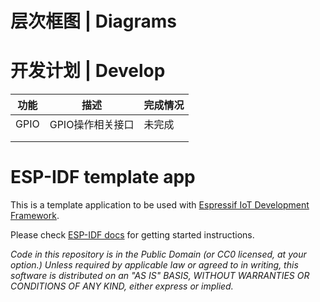 # 层次框图 | Diagrams



# 开发计划 | Develop

| 功能 | 描述             | 完成情况 |
| ---- | ---------------- | -------- |
| GPIO | GPIO操作相关接口 | 未完成   |
|      |                  |          |
|      |                  |          |

ESP-IDF template app
====================

This is a template application to be used with [Espressif IoT Development Framework](https://github.com/espressif/esp-idf).

Please check [ESP-IDF docs](https://docs.espressif.com/projects/esp-idf/en/latest/get-started/index.html) for getting started instructions.

*Code in this repository is in the Public Domain (or CC0 licensed, at your option.)
Unless required by applicable law or agreed to in writing, this
software is distributed on an "AS IS" BASIS, WITHOUT WARRANTIES OR
CONDITIONS OF ANY KIND, either express or implied.*
